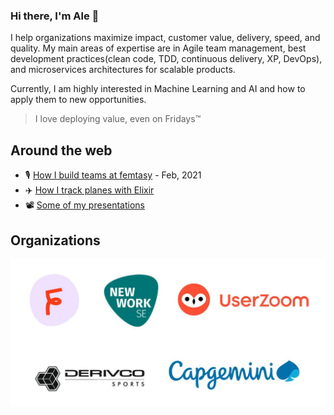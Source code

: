 ### Hi there, I'm Ale 👋

I help organizations maximize impact, customer value, delivery, speed, and quality.
My main areas of expertise are in Agile team management, best development practices(clean code, TDD, continuous delivery, XP, DevOps), and microservices architectures for scalable products.

Currently, I am highly interested in Machine Learning and AI and how to apply them to new opportunities.

> I love deploying value, even on Fridays™

## Around the web

- 🎙 [How I build teams at femtasy](https://cult.honeypot.io/podcasts/agathes-diary-working-at-femtasy) - Feb, 2021
- ✈️ [How I track planes with Elixir](https://alejandrodev.com/blog/collecting-planes-with-elixir/)
- 📽️ [Some of my presentations](https://alejandrodev.com/slideshows/)

## Organizations

![Logos](logos.jpg)
